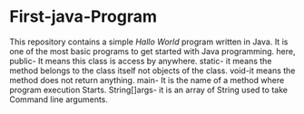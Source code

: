 # First-java-Program
This repository contains a simple *Hallo World* program written in Java. It is one of the most basic programs to get started with Java programming.
here,
public- It means this class is access by anywhere.
static- it means the method belongs to the class itself not objects of the class.
void-it means the method does not return anything.
main- It is the name of a method where program execution Starts.
String[]args- it is an array of String used to take Command line arguments.

